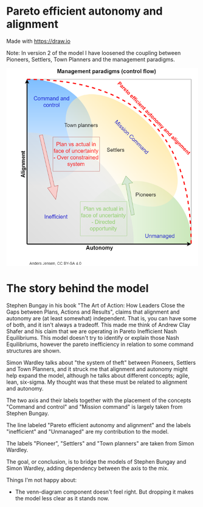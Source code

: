 # Pareto efficient autonomy and alignment

Made with https://draw.io

Note: In version 2 of the model I have loosened the coupling between Pioneers, Settlers, Town Planners and the management paradigms.


![drawing](https://github.com/acje/Alignment_autonomy/blob/master/Pareto%20efficient%20autonomy%20and%20alignment%20v2.png)

# The story behind the model

Stephen Bungay in his book "The Art of Action: How Leaders Close the Gaps between Plans, Actions and Results", claims that alignment and autonomy are (at least somewhat) independent. That is, you can have some of both, and it isn't always a tradeoff. This made me think of Andrew Clay Shafer and his claim that we are operating in Pareto Inefficient Nash Equilibriums. This model doesn't try to identify or explain those Nash Equilibriums, however the pareto inefficiency in relation to some command structures are shown.

Simon Wardley talks about "the system of theft" between Pioneers, Settlers and Town Planners, and it struck me that alignment and autonomy might help expand the model, although he talks about different concepts; agile, lean, six-sigma. My thought was that these must be related to alignment and autonomy.

The two axis and their labels together with the placement of the concepts "Command and control" and "Mission command" is largely taken from Stephen Bungay.

The line labeled "Pareto efficient autonomy and alignment" and the labels "inefficient" and "Unmanaged" are my contribution to the model.

The labels "Pioneer", "Settlers" and "Town planners" are taken from Simon Wardley.

The goal, or conclusion, is to bridge the models of Stephen Bungay and Simon Wardley, adding dependency between the axis to the mix.

Things I'm not happy about:
- The venn-diagram component doesn't feel right. But dropping it makes the model less clear as it stands now.
